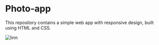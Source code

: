 # Photo-app

This repository contains a simple web app with responsive design, built using HTML and CSS.

![linn](https://github.com/MonnoDev/Photo-app/assets/121252311/2c8604f7-8e3c-4aa8-844c-525ee42f84bd)
